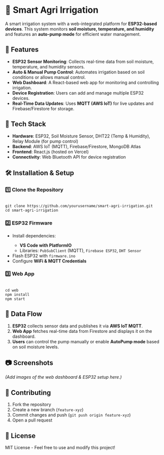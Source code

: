 

<h1>🌱 Smart Agri Irrigation</h1>
<p>A smart irrigation system with a web-integrated platform for <strong>ESP32-based devices</strong>. 
This system monitors <strong>soil moisture, temperature, and humidity</strong> and features an <strong>auto-pump mode</strong> for efficient water management.</p>

<h2>🚀 Features</h2>
<ul>
    <li><strong>ESP32 Sensor Monitoring</strong>: Collects real-time data from soil moisture, temperature, and humidity sensors.</li>
    <li><strong>Auto & Manual Pump Control</strong>: Automates irrigation based on soil conditions or allows manual control.</li>
    <li><strong>Web Dashboard</strong>: A React-based web app for monitoring and controlling irrigation.</li>
    <li><strong>Device Registration</strong>: Users can add and manage multiple ESP32 devices.</li>
    <li><strong>Real-Time Data Updates</strong>: Uses <strong>MQTT (AWS IoT)</strong> for live updates and Firebase/Firestore for storage.</li>
</ul>

<h2>📌 Tech Stack</h2>
<ul>
    <li><strong>Hardware</strong>: ESP32, Soil Moisture Sensor, DHT22 (Temp & Humidity), Relay Module (for pump control)</li>
    <li><strong>Backend</strong>: AWS IoT (MQTT), Firebase/Firestore, MongoDB Atlas</li>
    <li><strong>Frontend</strong>: React.js (hosted on Vercel)</li>
    <li><strong>Connectivity</strong>: Web Bluetooth API for device registration</li>
</ul>

<h2>🛠️ Installation & Setup</h2>

<h3>1️⃣ Clone the Repository</h3>
<pre><code>
git clone https://github.com/yourusername/smart-agri-irrigation.git
cd smart-agri-irrigation
</code></pre>

<h3>2️⃣ ESP32 Firmware</h3>
<ul>
    <li>Install dependencies:</li>
    <ul>
        <li><strong>VS Code with PlatformIO</strong></li>
        <li>Libraries: <code>PubSubClient</code> (MQTT), <code>Firebase ESP32</code>, <code>DHT Sensor</code></li>
    </ul>
    <li>Flash ESP32 with <code>firmware.ino</code></li>
    <li>Configure <strong>WiFi & MQTT Credentials</strong></li>
</ul>

<h3>3️⃣ Web App</h3>
<pre><code>
cd web
npm install
npm start
</code></pre>

<h2>📡 Data Flow</h2>
<ol>
    <li><strong>ESP32</strong> collects sensor data and publishes it via <strong>AWS IoT MQTT</strong>.</li>
    <li><strong>Web App</strong> fetches real-time data from Firestore and displays it on the dashboard.</li>
    <li><strong>Users</strong> can control the pump manually or enable <strong>AutoPump mode</strong> based on soil moisture levels.</li>
</ol>

<h2>📷 Screenshots</h2>
<p><em>(Add images of the web dashboard & ESP32 setup here.)</em></p>

<h2>🤝 Contributing</h2>
<ol>
    <li>Fork the repository</li>
    <li>Create a new branch (<code>feature-xyz</code>)</li>
    <li>Commit changes and push (<code>git push origin feature-xyz</code>)</li>
    <li>Open a pull request</li>
</ol>

<h2>📜 License</h2>
<p>MIT License - Feel free to use and modify this project!</p>

</body>
</html>